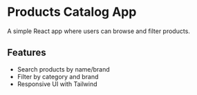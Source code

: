 # Products Catalog App

A simple React app where users can browse and filter products.

## Features
- Search products by name/brand
- Filter by category and brand
- Responsive UI with Tailwind
